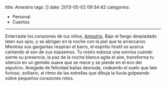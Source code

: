 title: Amestris
tags: []
date: 2013-05-02 09:34:42
categories:
  - Personal
  - Cuentos
---

Enterraste los corazones de tus niños, [Amestris](http://es.wikipedia.org/wiki/Amestris#Reina_cruel).
Bajo el fango despiadado laten sus ojos,
y se abrigan en la noche con la piel que te arrancaron.
Mientras sus gargantas respiran el barro,
el espíritu hostil se acerca
cantando al son de sus espasmos.
Tu rostro esboza una sonrisa cuando siente su presencia,
la paz de la noche blanca agita el aire,
transforma tu silencio en un gemido suave
que se mece y se pierde en el eco del sepulcro.
Anegada de felicidad bailas desnuda,
rodeando el suelo que late furioso, solitario,
al ritmo de las estrellas que dibuja la lluvia
golpeando sobre pequeños corazones rotos.
